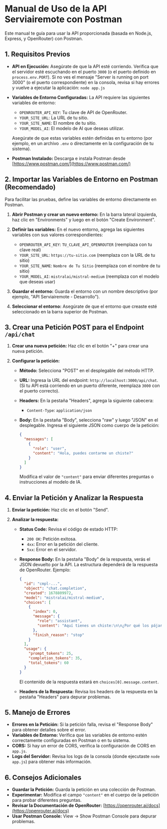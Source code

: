 # Manual de Uso de la API Serviairemote con Postman

Este manual te guía para usar la API proporcionada (basada en Node.js, Express, y OpenRouter) con Postman.

## 1. Requisitos Previos

*   **API en Ejecución:** Asegúrate de que la API esté corriendo.  Verifica que el servidor esté escuchando en el puerto `3000` (o el puerto definido en `process.env.PORT`). Si no ves el mensaje "Server is running on port 3000" (o el puerto correspondiente) en la consola, revisa si hay errores y vuelve a ejecutar la aplicación:  `node app.js`
*   **Variables de Entorno Configuradas:** La API requiere las siguientes variables de entorno:
    *   `OPENROUTER_API_KEY`: Tu clave de API de OpenRouter.
    *   `YOUR_SITE_URL`: La URL de tu sitio.
    *   `YOUR_SITE_NAME`: El nombre de tu sitio.
    *   `YOUR_MODEL_AI`: El modelo de AI que deseas utilizar.

    Asegúrate de que estas variables estén definidas en tu entorno (por ejemplo, en un archivo `.env` o directamente en la configuración de tu sistema).

*   **Postman Instalado:** Descarga e instala Postman desde [https://www.postman.com/](https://www.postman.com/)

## 2. Importar las Variables de Entorno en Postman (Recomendado)

Para facilitar las pruebas, define las variables de entorno directamente en Postman.

1.  **Abrir Postman y crear un nuevo entorno:** En la barra lateral izquierda, haz clic en "Environments" y luego en el botón "Create Environment".

2.  **Definir las variables:** En el nuevo entorno, agrega las siguientes variables con sus valores correspondientes:

    *   `OPENROUTER_API_KEY`: `TU_CLAVE_API_OPENROUTER` (reemplaza con tu clave real)
    *   `YOUR_SITE_URL`: `https://tu-sitio.com` (reemplaza con la URL de tu sitio)
    *   `YOUR_SITE_NAME`: `Nombre de Tu Sitio` (reemplaza con el nombre de tu sitio)
    *   `YOUR_MODEL_AI`: `mistralai/mistral-medium` (reemplaza con el modelo que deseas usar)

3.  **Guardar el entorno:** Guarda el entorno con un nombre descriptivo (por ejemplo, "API Serviairemote - Desarrollo").

4.  **Seleccionar el entorno:** Asegúrate de que el entorno que creaste esté seleccionado en la barra superior de Postman.

## 3. Crear una Petición POST para el Endpoint `/api/chat`

1.  **Crear una nueva petición:** Haz clic en el botón "+" para crear una nueva petición.

2.  **Configurar la petición:**

    *   **Método:** Selecciona "POST" en el desplegable del método HTTP.
    *   **URL:** Ingresa la URL del endpoint: `http://localhost:3000/api/chat`. (Si tu API está corriendo en un puerto diferente, reemplaza `3000` con el puerto correcto).
    *   **Headers:** En la pestaña "Headers", agrega la siguiente cabecera:
        *   `Content-Type`: `application/json`
    *   **Body:** En la pestaña "Body", selecciona "raw" y luego "JSON" en el desplegable. Ingresa el siguiente JSON como cuerpo de la petición:

        ```json
        {
          "messages": [
            {
              "role": "user",
              "content": "Hola, puedes contarme un chiste?"
            }
          ]
        }
        ```

        Modifica el valor de `"content"` para enviar diferentes preguntas o instrucciones al modelo de IA.

## 4. Enviar la Petición y Analizar la Respuesta

1.  **Enviar la petición:** Haz clic en el botón "Send".

2.  **Analizar la respuesta:**

    *   **Status Code:** Revisa el código de estado HTTP:
        *   `200 OK`: Petición exitosa.
        *   `4xx`: Error en la petición del cliente.
        *   `5xx`: Error en el servidor.

    *   **Response Body:** En la pestaña "Body" de la respuesta, verás el JSON devuelto por la API. La estructura dependerá de la respuesta de OpenRouter. Ejemplo:

        ```json
        {
          "id": "cmpl-...",
          "object": "chat.completion",
          "created": 1678809972,
          "model": "mistralai/mistral-medium",
          "choices": [
            {
              "index": 0,
              "message": {
                "role": "assistant",
                "content": "Aquí tienes un chiste:\n\n¿Por qué los pájaros vuelan hacia el sur en invierno?\n\n¡Porque caminar es demasiado lejos!"
              },
              "finish_reason": "stop"
            }
          ],
          "usage": {
            "prompt_tokens": 25,
            "completion_tokens": 35,
            "total_tokens": 60
          }
        }
        ```
        El contenido de la respuesta estará en `choices[0].message.content`.

    *   **Headers de la Respuesta:** Revisa los headers de la respuesta en la pestaña "Headers" para depurar problemas.

## 5. Manejo de Errores

*   **Errores en la Petición:** Si la petición falla, revisa el "Response Body" para obtener detalles sobre el error.
*   **Variables de Entorno:** Verifica que las variables de entorno estén correctamente configuradas en Postman o en tu sistema.
*   **CORS:** Si hay un error de CORS, verifica la configuración de CORS en `app.js`.
*   **Logs del Servidor:** Revisa los logs de la consola (donde ejecutaste `node app.js`) para obtener más información.

## 6. Consejos Adicionales

*   **Guardar la Petición:** Guarda la petición en una colección de Postman.
*   **Experimentar:** Modifica el campo `"content"` en el cuerpo de la petición para probar diferentes preguntas.
*   **Revisar la Documentación de OpenRouter:** [https://openrouter.ai/docs](https://openrouter.ai/docs)
*   **Usar Postman Console:** View -> Show Postman Console para depurar problemas.